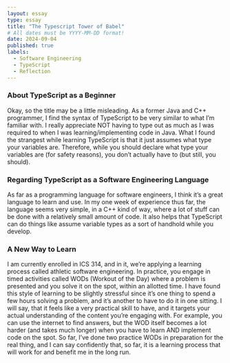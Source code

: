 ```yaml
---
layout: essay
type: essay
title: "The Typescript Tower of Babel"
# All dates must be YYYY-MM-DD format!
date: 2024-09-04
published: true
labels:
  - Software Engineering
  - TypeScript
  - Reflection
---
```

### About TypeScript as a Beginner
Okay, so the title may be a little misleading. As a former Java and C++ programmer, I find the syntax of TypeScript to be very similar to what I’m familiar with. I really appreciate NOT having to type out as much as I was required to when I was learning/implementing code in Java. What I found the strangest while learning TypeScript is that it just assumes what type your variables are. Therefore, while you should declare what type your variables are (for safety reasons), you don’t actually have to (but still, you should).

### Regarding TypeScript as a Software Engineering Language
As far as a programming language for software engineers, I think it’s a great language to learn and use. In my one week of experience thus far, the language seems very simple, in a C++ kind of way, where a lot of stuff can be done with a relatively small amount of code. It also helps that TypeScript can do things like assume variable types as a sort of handhold while you develop.

### A New Way to Learn
I am currently enrolled in ICS 314, and in it, we’re applying a learning process called athletic software engineering. In practice, you engage in timed activities called WODs (Workout of the Day) where a problem is presented and you solve it on the spot, within an allotted time.  I have found this style of learning to be slightly stressful since it’s one thing to spend a few hours solving a problem, and it’s another to have to do it in one sitting. I will say, that it feels like a very practical skill to have, and it targets your actual understanding of the content you’re engaging with. For example, you can use the internet to find answers, but the WOD itself becomes a lot harder (and takes much longer) when you have to learn AND implement code on the spot. So far, I’ve done two practice WODs in preparation for the real thing, and I can say confidently that, so far, it is a learning process that will work for and benefit me in the long run.

